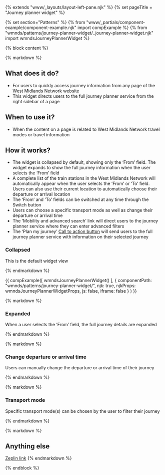 {% extends "www/_layouts/layout-left-pane.njk" %} 
{% set pageTitle = "Journey planner widget" %}

{% set section="Patterns" %}
{% from "www/_partials/component-example/component-example.njk" import compExample %}
{% from "wmnds/patterns/journey-planner-widget/_journey-planner-widget.njk" import wmndsJourneyPlannerWidget %}


{% block content %}

{% markdown %}

  ## What does it do?
  * For users to quickly access journey information from any page of the West Midlands Network website
  * This widget directs users to the full journey planner service from the right sidebar of a page

  ## When to use it?
  * When the content on a page is related to West Midlands Network travel modes or travel information

  ## How it works?
  * The widget is collapsed by default, showing only the ‘From’ field. The widget expands to show the full journey information when the user selects the ‘From’ field
  * A complete list of the train stations in the West Midlands Network will automatically appear when the user selects the ’From’ or ‘To’ field. Users can also use their current location to automatically choose their departure or arrival location
  * The ‘From’ and ’To’ fields can be switched at any time through the Switch button
  * Users can choose a specific transport mode as well as change their departure or arrival time
  * The ‘Mobility and advanced search’ link will direct users to the journey planner service where they can enter advanced filters
  * The ‘Plan my journey’ [Call to action button](https://designsystem.wmnetwork.co.uk/components/buttons/) will send users to the full journey planner service with information on their selected journey

  ### Collapsed
  This is the default widget view

{% endmarkdown %}

{{
  compExample([
      wmndsJourneyPlannerWidget()
    ], {
      componentPath: "wmnds/patterns/journey-planner-widget/",
      njk: true,
      njkProps: wmndsJourneyPlannerWidgetProps,
      js: false,
      iframe: false
    }
  )
}}

{% markdown %}

  ### Expanded
  When a user selects the ‘From’ field, the full journey details are expanded

{% endmarkdown %}




{% markdown %}

  ### Change departure or arrival time
  Users can manually change the departure or arrival time of their journey

{% endmarkdown %}





{% markdown %}

  ### Transport mode
  Specific transport mode(s) can be chosen by the user to filter their journey

{% endmarkdown %}


{% markdown %}
  ## Anything else
  [Zeplin link](https://zpl.io/V1EwnoZ)
{% endmarkdown %}



{% endblock %}